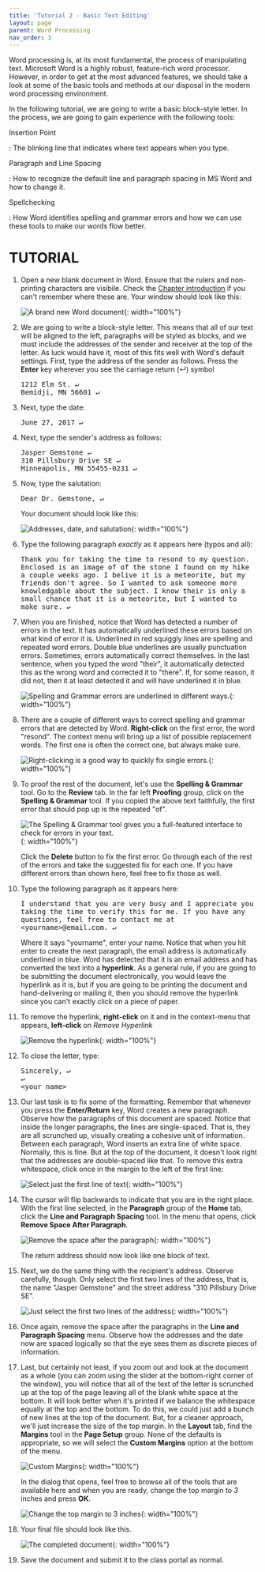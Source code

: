 ```yaml
---
title: 'Tutorial 2 - Basic Text Editing'
layout: page
parent: Word Processing
nav_order: 3
---
```


<style>
pre {
    overflow-x: auto;
    white-space: pre-wrap;
    white-space: -moz-pre-wrap;
    white-space: -pre-wrap;
    white-space: -o-pre-wrap;
    word-wrap: break-word;
}
</style>

Word processing is, at its most fundamental, the process of manipulating
text. Microsoft Word is a highly robust, feature-rich word processor.
However, in order to get at the most advanced features, we should take a
look at some of the basic tools and methods at our disposal in the
modern word processing environment.

In the following tutorial, we are going to write a basic block-style
letter. In the process, we are going to gain experience with the
following tools:

Insertion Point

:   The blinking line that indicates where text appears when you type.

Paragraph and Line Spacing

:   How to recognize the default line and paragraph spacing in MS Word
    and how to change it.

Spellchecking

:   How Word identifies spelling and grammar errors and how we can use
    these tools to make our words flow better.

TUTORIAL
========

1.  Open a new blank document in Word. Ensure that the rulers and
    non-printing characters are visibile. Check the [Chapter
    introduction](word_tour.html) if you can't remember where these are.
    Your window should look like this:

    ![A brand new Word document](images/tutorial2/1.png){: width="100%"}

2.  We are going to write a block-style letter. This means that all of
    our text will be aligned to the left, paragraphs will be styled as
    blocks, and we must include the addresses of the sender and receiver
    at the top of the letter. As luck would have it, most of this fits
    well with Word's default settings. First, type the address of the
    sender as follows. Press the **Enter** key wherever you see the
    carriage return (&crarr;) symbol

    <pre>
    1212 Elm St. &crarr;
    Bemidji, MN 56601 &crarr;
    </pre>
3.  Next, type the date:

    <pre>
    June 27, 2017 &crarr;
    </pre>
4.  Next, type the sender's address as follows:

    <pre>
    Jasper Gemstone &crarr;
    310 Pillsbury Drive SE &crarr;
    Minneapolis, MN 55455-0231 &crarr;
    </pre>
5.  Now, type the salutation:

    <pre>
    Dear Dr. Gemstone, &crarr;
    </pre>
    Your document should look like this:

    ![Addresses, date, and
    salutation](images/tutorial2/2.png){: width="100%"}

6.  Type the following paragraph *exactly* as it appears here (typos and
    all):

    <pre>
    Thank you for taking the time to resond to my question. Enclosed is an image of of the stone I found on my hike a couple weeks ago. I belive it is a meteorite, but my friends don't agree. So I wanted to ask someone more knowledgable about the subject. I know their is only a small chance that it is a meteorite, but I wanted to make sure. &crarr;
    </pre>
7.  When you are finished, notice that Word has detected a number of
    errors in the text. It has automatically underlined these errors
    based on what kind of error it is. Underlined in red squiggly lines
    are spelling and repeated word errors. Double blue underlines are
    usually punctuation errors. Sometimes, errors automatically
    correct themselves. In the last sentence, when you typed the word
    "their", it automatically detected this as the wrong word and
    corrected it to "there". If, for some reason, it did not, then it at
    least detected it and will have underlined it in blue.

    ![Spelling and Grammar errors are underlined in
    different ways.](images/tutorial2/3.png){: width="100%"}

8.  There are a couple of different ways to correct spelling and grammar
    errors that are detected by Word. **Right-click** on the first
    error, the word "resond". The context menu will bring up a list of
    possible replacement words. The first one is often the correct one,
    but always make sure.

    ![Right-clicking is a good way to quickly fix
    single errors.](images/tutorial2/4.png){: width="100%"}

9.  To proof the rest of the document, let's use the **Spelling &
    Grammar** tool. Go to the **Review** tab. In the far left
    **Proofing** group, click on the **Spelling & Grammar** tool. If you
    copied the above text faithfully, the first error that should pop up
    is the repeated "of".

    ![The Spelling & Grammar tool gives you a full-featured interface to
    check for errors in
    your text.](images/tutorial2/5.png){: width="100%"}

    Click the **Delete** button to fix the first error. Go through each
    of the rest of the errors and take the suggested fix for each one.
    If you have different errors than shown here, feel free to fix those
    as well.

10. Type the following paragraph as it appears here:

    <pre>
    I understand that you are very busy and I appreciate you taking the time to verify this for me. If you have any questions, feel free to contact me at &lt;yourname&gt;@email.com. &crarr;
    </pre>
    Where it says "yourname", enter your name. Notice that when you hit
    enter to create the next paragraph, the email address is
    automatically underlined in blue. Word has detected that it is an
    email address and has converted the text into a **hyperlink**. As a
    general rule, if you are going to be submitting the document
    electronically, you would leave the hyperlink as it is, but if you
    are going to be printing the document and hand-delivering or mailing
    it, then you should remove the hyperlink since you can't exactly
    click on a piece of paper.

11. To remove the hyperlink, **right-click** on it and in the
    context-menu that appears, **left-click** on *Remove Hyperlink*

    ![Remove the hyperlink](images/tutorial2/6.png){: width="100%"}

12. To close the letter, type:

    <pre>
    Sincerely, &crarr;
    &crarr;
    &lt;your name&gt;
    </pre>
13. Our last task is to fix some of the formatting. Remember that
    whenever you press the **Enter/Return** key, Word creates a
    new paragraph. Observe how the paragraphs of this document
    are spaced. Notice that inside the longer paragraphs, the lines
    are single-spaced. That is, they are all scrunched up, visually
    creating a cohesive unit of information. Between each paragraph,
    Word inserts an extra line of white space. Normally, this is fine.
    But at the top of the document, it doesn't look right that the
    addresses are double-spaced like that. To remove this extra
    whitespace, click once in the margin to the left of the first line:

    ![Select just the first line of
    text](images/tutorial2/7.png){: width="100%"}

14. The cursor will flip backwards to indicate that you are in the
    right place. With the first line selected, in the **Paragraph**
    group of the **Home** tab, click the **Line and Paragraph
    Spacing** tool. In the menu that opens, click **Remove Space After
    Paragraph**.

    ![Remove the space after the paragraph](images/tutorial2/8.png){: width="100%"}

    The return address should now look like one block of text.

15. Next, we do the same thing with the recipient's address. Observe
    carefully, though. Only select the first two lines of the address,
    that is, the name "Jasper Gemstone" and the street address "310
    Pillsbury Drive SE".

    ![Just select the first two lines of the
    address](images/tutorial2/9.png){: width="100%"}

16. Once again, remove the space after the paragraphs in the **Line and
    Paragraph Spacing** menu. Observe how the addresses and the date now
    are spaced logically so that the eye sees them as discrete pieces
    of information.
17. Last, but certainly not least, if you zoom out and look at the
    document as a whole (you can zoom using the slider at the
    bottom-right corner of the window), you will notice that all of the
    text of the letter is scrunched up at the top of the page leaving
    all of the blank white space at the bottom. It will look better when
    it's printed if we balance the whitespace equally at the top and
    the bottom. To do this, we could just add a bunch of new lines at
    the top of the document. But, for a cleaner approach, we'll just
    increase the size of the top margin. In the **Layout** tab, find the
    **Margins** tool in the **Page Setup** group. None of the defaults
    is appropriate, so we will select the **Custom Margins** option at
    the bottom of the menu.

    ![Custom Margins](images/tutorial2/11.png){: width="100%"}

    In the dialog that opens, feel free to browse all of the tools that
    are available here and when you are ready, change the top margin to
    *3* inches and press **OK**.

    ![Change the top margin to 3
    inches](images/tutorial2/12.png){: width="100%"}

18. Your final file should look like this.

    ![The completed document](images/tutorial2/10.png){: width="100%"}

19. Save the document and submit it to the class portal as normal.

